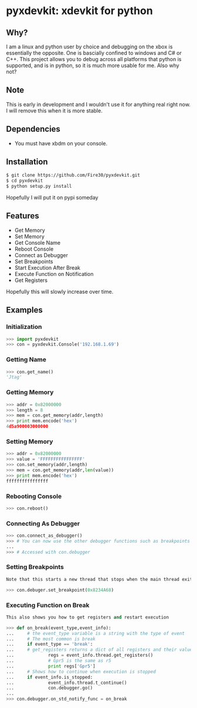 pyxdevkit: xdevkit for python
============================

Why?
------
I am a linux and python user by choice and debugging on the xbox is essentially the opposite. One is bascially confined to windows and C# or C++. This project allows you to debug across all platforms that python is supported, and is in python, so it is much more usable for me. Also why not?

Note
--------
This is early in development and I wouldn't use it for anything real right now. I will remove this when it is more stable.


Dependencies
--------
 - You must have xbdm on your console.

Installation
-----------

```bash
$ git clone https://github.com/Fire30/pyxdevkit.git
$ cd pyxdevkit
$ python setup.py install
```

Hopefully I will put it on pypi someday

Features
-------
 - Get Memory
 - Set Memory
 - Get Console Name
 - Reboot Console
 - Connect as Debugger
 - Set Breakpoints
 - Start Execution After Break
 - Execute Function on Notification
 - Get Registers

Hopefully this will slowly increase over time.

Examples
--------

### Initialization

```python
>>> import pyxdevkit
>>> con = pyxdevkit.Console('192.168.1.69')
```

### Getting Name

```python
>>> con.get_name()
'Jtag'
```

### Getting Memory
```python
>>> addr = 0x82000000
>>> length = 8
>>> mem = con.get_memory(addr,length)
>>> print mem.encode('hex')
4d5a900003000000
```

### Setting Memory
```python
>>> addr = 0x82000000
>>> value = 'FFFFFFFFFFFFFFFF'
>>> con.set_memory(addr,length)
>>> mem = con.get_memory(addr,len(value))
>>> print mem.encode('hex')
ffffffffffffffff
```

### Rebooting Console
```python
>>> con.reboot()
```

### Connecting As Debugger
```python
>>> con.connect_as_debugger()
>>> # You can now use the other debugger functions such as breakpoints
...
>>> # Accessed with con.debugger
```

### Setting Breakpoints
```python
Note that this starts a new thread that stops when the main thread exits

>>> con.debuger.set_breakpoint(0x8234A68)
```

### Executing Function on Break
```python
This also shows you how to get registers and restart execution

>>> def on_break(event_type,event_info):
...		# the event_type variable is a string with the type of event
...		# The most common is break
...     if event_type == 'break':
...		# get_registers returns a dict of all registers and their values
...             regs = event_info.thread.get_registers()
...				# Gpr5 is the same as r5
...             print regs['Gpr5']
...		# Shows how to continue when execution is stopped
...     if event_info.is_stopped:
...             event_info.thread.t_continue()
...             con.debugger.go()
...
>>> con.debugger.on_std_notify_func = on_break
```